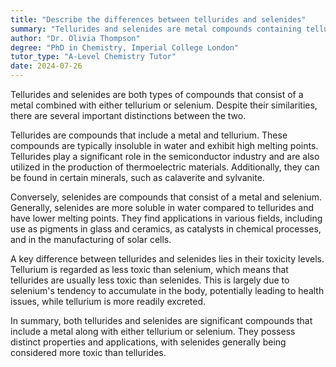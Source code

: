 ```yaml
---
title: "Describe the differences between tellurides and selenides"
summary: "Tellurides and selenides are metal compounds containing tellurium and selenium, respectively, with distinct differences between them."
author: "Dr. Olivia Thompson"
degree: "PhD in Chemistry, Imperial College London"
tutor_type: "A-Level Chemistry Tutor"
date: 2024-07-26
---
```


Tellurides and selenides are both types of compounds that consist of a metal combined with either tellurium or selenium. Despite their similarities, there are several important distinctions between the two.

Tellurides are compounds that include a metal and tellurium. These compounds are typically insoluble in water and exhibit high melting points. Tellurides play a significant role in the semiconductor industry and are also utilized in the production of thermoelectric materials. Additionally, they can be found in certain minerals, such as calaverite and sylvanite.

Conversely, selenides are compounds that consist of a metal and selenium. Generally, selenides are more soluble in water compared to tellurides and have lower melting points. They find applications in various fields, including use as pigments in glass and ceramics, as catalysts in chemical processes, and in the manufacturing of solar cells.

A key difference between tellurides and selenides lies in their toxicity levels. Tellurium is regarded as less toxic than selenium, which means that tellurides are usually less toxic than selenides. This is largely due to selenium's tendency to accumulate in the body, potentially leading to health issues, while tellurium is more readily excreted.

In summary, both tellurides and selenides are significant compounds that include a metal along with either tellurium or selenium. They possess distinct properties and applications, with selenides generally being considered more toxic than tellurides.
    